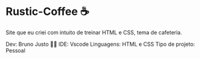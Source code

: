 # Rustic-Coffee ☕
Site que eu criei com intuito de treinar HTML e CSS, tema de cafeteria.

Dev: Bruno Justo 👨‍💻
IDE: Vscode
Linguagens: HTML e CSS
Tipo de projeto: Pessoal
